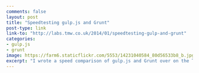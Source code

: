 ```yaml
---
comments: false
layout: post
title: "Speedtesting gulp.js and Grunt"
post-type: link
link-to: "http://labs.tmw.co.uk/2014/01/speedtesting-gulp-and-grunt"
categories:
- gulp.js
- grunt
image: https://farm6.staticflickr.com/5553/14231040584_80d56533b8_b.jpg
excerpt: "I wrote a speed comparison of gulp.js and Grunt over on the TMW Labs blog."
---
```



